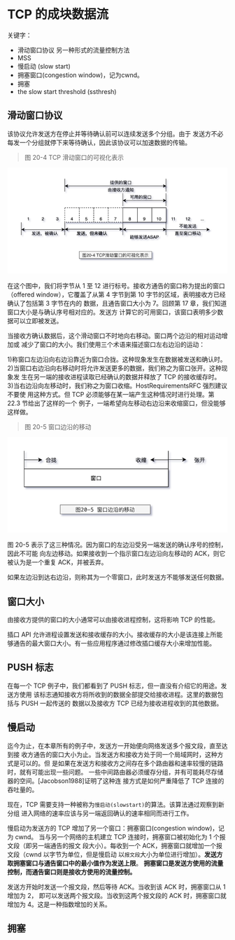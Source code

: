# TCP 的成块数据流

关键字：

- 滑动窗口协议 另一种形式的流量控制方法
- MSS
- 慢启动 (slow start)
- 拥塞窗口(congestion window)，记为cwnd。
- 拥塞
- the slow start threshold (ssthresh)

## 滑动窗口协议

该协议允许发送方在停止并等待确认前可以连续发送多个分组。由于
发送方不必每发一个分组就停下来等待确认，因此该协议可以加速数据的传输。

> 图 20-4 TCP 滑动窗口的可视化表示

![TCP-IP-20-4.png](./images/TCP-IP-20-4.png)

在这个图中，我们将字节从 1 至 12 进行标号。接收方通告的窗口称为提出的窗口（offered
window），它覆盖了从第 4 字节到第 10 字节的区域，表明接收方已经确认了包括第 3 字节在内的
数据，且通告窗口大小为 7。回顾第 17 章，我们知道窗口大小是与确认序号相对应的。发送方
计算它的可用窗口，该窗口表明多少数据可以立即被发送。

当接收方确认数据后，这个滑动窗口不时地向右移动。窗口两个边沿的相对运动增加或
减少了窗口的大小。我们使用三个术语来描述窗口左右边沿的运动：

1)称窗口左边沿向右边沿靠近为窗口合拢。这种现象发生在数据被发送和确认时。 2)当窗口右边沿向右移动时将允许发送更多的数据，我们称之为窗口张开。这种现象发
生在另一端的接收进程读取已经确认的数据并释放了 TCP 的接收缓存时。 3)当右边沿向左移动时，我们称之为窗口收缩。HostRequirementsRFC 强烈建议不要使
用这种方式。但 TCP 必须能够在某一端产生这种情况时进行处理。第 22.3 节给出了这样的一个
例子，一端希望向左移动右边沿来收缩窗口，但没能够这样做。

> 图 20-5 窗口边沿的移动

![TCP-IP-20-5.png](./images/TCP-IP-20-5.png)

图 20-5 表示了这三种情况。因为窗口的左边沿受另一端发送的确认序号的控制，因此不可能
向左边移动。如果接收到一个指示窗口左边沿向左移动的 ACK，则它被认为是一个重复 ACK，并被丢弃。

如果左边沿到达右边沿，则称其为一个零窗口，此时发送方不能够发送任何数据。

## 窗口大小

由接收方提供的窗口的大小通常可以由接收进程控制，这将影响 TCP 的性能。

插口 API 允许进程设置发送和接收缓存的大小。接收缓存的大小是该连接上所能
够通告的最大窗口大小。有一些应用程序通过修改插口缓存大小来增加性能。

## PUSH 标志

在每一个 TCP 例子中，我们都看到了 PUSH 标志，但一直没有介绍它的用途。发送方使用
该标志通知接收方将所收到的数据全部提交给接收进程。这里的数据包括与 PUSH 一起传送的
数据以及接收方 TCP 已经为接收进程收到的其他数据。

## 慢启动

迄今为止，在本章所有的例子中，发送方一开始便向网络发送多个报文段，直至达到接
收方通告的窗口大小为止。当发送方和接收方处于同一个局域网时，这种方式是可以的。但
是如果在发送方和接收方之间存在多个路由器和速率较慢的链路时，就有可能出现一些问题。
一些中间路由器必须缓存分组，并有可能耗尽存储器的空间。[Jacobson1988]证明了这种连
接方式是如何严重降低了 TCP 连接的吞吐量的。

现在，TCP 需要支持一种被称为`慢启动(slowstart)`的算法。该算法通过观察到新分组
进入网络的速率应该与另一端返回确认的速率相同而进行工作。

慢启动为发送方的 TCP 增加了另一个窗口：拥塞窗口(congestion window)，记为 cwnd。
当与另一个网络的主机建立 TCP 连接时，拥塞窗口被初始化为 1 个报文段（即另一端通告的报文
段大小）。每收到一个 ACK，拥塞窗口就增加一个报文段（cwnd 以字节为单位，但是慢启动
以`报文段`大小为单位进行增加）。**发送方取拥塞窗口与通告窗口中的最小值作为发送上限**。
**拥塞窗口是发送方使用的流量控制，而通告窗口则是接收方使用的流量控制。**

发送方开始时发送一个报文段，然后等待 ACK。当收到该 ACK 时，拥塞窗口从 1 增加为 2，
即可以发送两个报文段。当收到这两个报文段的 ACK 时，拥塞窗口就增加为 4。这是一种指数增加的关系。

## 拥塞
